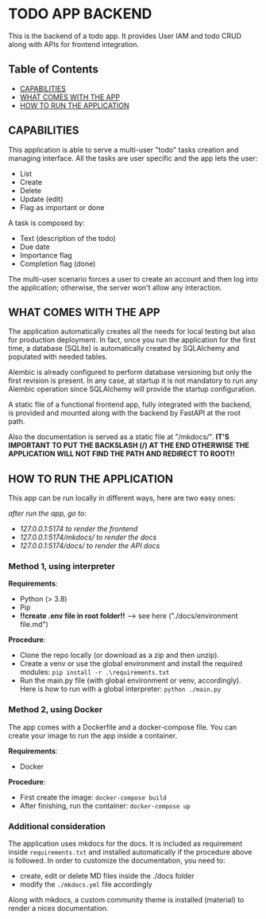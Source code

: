 # TODO APP BACKEND
This is the backend of a todo app. It provides User IAM and todo CRUD along with APIs for frontend integration.

## Table of Contents
- [CAPABILITIES](#CAPABILITIES)
- [WHAT COMES WITH THE APP](#WHAT-COMES-WITH-THE-APP)
- [HOW TO RUN THE APPLICATION](#HOW-TO-RUN-THE-APPLICATION)

## CAPABILITIES
This application is able to serve a multi-user "todo" tasks creation and managing interface.
All the tasks are user specific and the app lets the user:
- List
- Create
- Delete
- Update (edit)
- Flag as important or done

A task is composed by:
- Text (description of the todo)
- Due date
- Importance flag
- Completion flag (done)

The multi-user scenario forces a user to create an account and then log into the application; otherwise, the server won't allow any interaction.

## WHAT COMES WITH THE APP
The application automatically creates all the needs for local testing but also for production deployment.
In fact, once you run the application for the first time, a database (SQLite) is automatically created by SQLAlchemy and populated with needed tables.

Alembic is already configured to perform database versioning but only the first revision is present. In any case, at startup it is not mandatory to run any Alembic operation since SQLAlchemy will provide the startup configuration.

A static file of a functional frontend app, fully integrated with the backend, is provided and mounted along with the backend by FastAPI at the root path.

Also the documentation is served as a static file at "/mkdocs/". **IT'S IMPORTANT TO PUT THE BACKSLASH (/) AT THE END OTHERWISE THE APPLICATION WILL NOT FIND THE PATH AND REDIRECT TO ROOT!!** 

## HOW TO RUN THE APPLICATION
This app can be run locally in different ways, here are two easy ones:

*after run the app, go to:*
- *127.0.0.1:5174 to render the frontend*
- *127.0.0.1:5174/mkdocs/ to render the docs*
- *127.0.0.1:5174/docs/ to render the API docs*

### Method 1, using interpreter
**Requirements**:
- Python (> 3.8)
- Pip
- **!!create .env file in root folder!!** --> see here ("./docs/environment file.md")

**Procedure**:
- Clone the repo locally (or download as a zip and then unzip).
- Create a venv or use the global environment and install the required modules:
    `pip install -r .\requirements.txt`
- Run the main.py file (with global environment or venv, accordingly). Here is how to run with a global interpreter:
    `python ./main.py `

### Method 2, using Docker
The app comes with a Dockerfile and a docker-compose file. You can create your image to run the app inside a container.

**Requirements**:
- Docker

**Procedure**:
- First create the image:
    `docker-compose build`
- After finishing, run the container:
    `docker-compose up`


### Additional consideration
The application uses mkdocs for the docs. It is included as requirement inside `requirements.txt` and installed automatically if the procedure above is followed.
In order to customize the documentation, you need to:
- create, edit or delete MD files inside the ./docs folder
- modify the `./mkdocs.yml` file accordingly

Along with mkdocs, a custom community theme is installed (material) to render a nices documentation.
